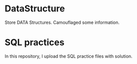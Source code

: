 # DataStructure
Store DATA Structures.
Camouflaged some information.
# SQL practices
In this repository, I upload the SQL practice files with solution.
